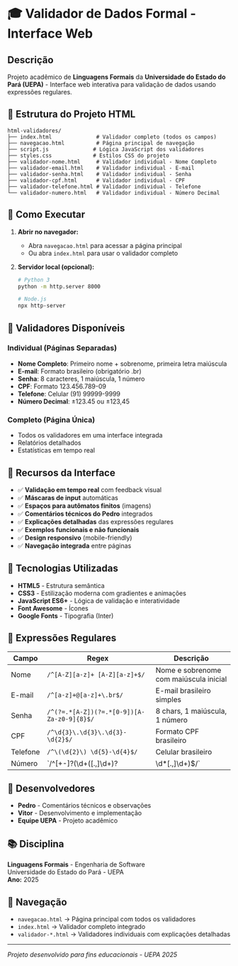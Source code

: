 # 🎓 Validador de Dados Formal - Interface Web

## Descrição
Projeto acadêmico de **Linguagens Formais** da **Universidade do Estado do Pará (UEPA)** - Interface web interativa para validação de dados usando expressões regulares.

## 📁 Estrutura do Projeto HTML

```
html-validadores/
├── index.html              # Validador completo (todos os campos)
├── navegacao.html          # Página principal de navegação
├── script.js              # Lógica JavaScript dos validadores
├── styles.css             # Estilos CSS do projeto
├── validador-nome.html     # Validador individual - Nome Completo
├── validador-email.html    # Validador individual - E-mail
├── validador-senha.html    # Validador individual - Senha
├── validador-cpf.html      # Validador individual - CPF
├── validador-telefone.html # Validador individual - Telefone
└── validador-numero.html   # Validador individual - Número Decimal
```

## 🚀 Como Executar

1. **Abrir no navegador:**
   - Abra `navegacao.html` para acessar a página principal
   - Ou abra `index.html` para usar o validador completo

2. **Servidor local (opcional):**
   ```bash
   # Python 3
   python -m http.server 8000
   
   # Node.js
   npx http-server
   ```

## 🧮 Validadores Disponíveis

### Individual (Páginas Separadas)
- **Nome Completo**: Primeiro nome + sobrenome, primeira letra maiúscula
- **E-mail**: Formato brasileiro (obrigatório .br)
- **Senha**: 8 caracteres, 1 maiúscula, 1 número
- **CPF**: Formato 123.456.789-09
- **Telefone**: Celular (91) 99999-9999
- **Número Decimal**: ±123.45 ou ±123,45

### Completo (Página Única)
- Todos os validadores em uma interface integrada
- Relatórios detalhados
- Estatísticas em tempo real

## 🎨 Recursos da Interface

- ✅ **Validação em tempo real** com feedback visual
- ✅ **Máscaras de input** automáticas
- ✅ **Espaços para autômatos finitos** (imagens)
- ✅ **Comentários técnicos do Pedro** integrados
- ✅ **Explicações detalhadas** das expressões regulares
- ✅ **Exemplos funcionais e não funcionais**
- ✅ **Design responsivo** (mobile-friendly)
- ✅ **Navegação integrada** entre páginas

## 🔧 Tecnologias Utilizadas

- **HTML5** - Estrutura semântica
- **CSS3** - Estilização moderna com gradientes e animações
- **JavaScript ES6+** - Lógica de validação e interatividade
- **Font Awesome** - Ícones
- **Google Fonts** - Tipografia (Inter)

## 📝 Expressões Regulares

| Campo | Regex | Descrição |
|-------|--------|-----------|
| Nome | `/^[A-Z][a-z]+ [A-Z][a-z]+$/` | Nome e sobrenome com maiúscula inicial |
| E-mail | `/^[a-z]+@[a-z]+\.br$/` | E-mail brasileiro simples |
| Senha | `/^(?=.*[A-Z])(?=.*[0-9])[A-Za-z0-9]{8}$/` | 8 chars, 1 maiúscula, 1 número |
| CPF | `/^\d{3}\.\d{3}\.\d{3}-\d{2}$/` | Formato CPF brasileiro |
| Telefone | `/^\(\d{2}\) \d{5}-\d{4}$/` | Celular brasileiro |
| Número | `/^[+-]?(\d+([.,]\d+)?|\d*[.,]\d+)$/` | Decimal com vírgula ou ponto |

## 👥 Desenvolvedores

- **Pedro** - Comentários técnicos e observações
- **Vitor** - Desenvolvimento e implementação
- **Equipe UEPA** - Projeto acadêmico

## 📚 Disciplina

**Linguagens Formais** - Engenharia de Software  
Universidade do Estado do Pará - UEPA  
**Ano:** 2025

## 🔗 Navegação

- `navegacao.html` → Página principal com todos os validadores
- `index.html` → Validador completo integrado
- `validador-*.html` → Validadores individuais com explicações detalhadas

---

*Projeto desenvolvido para fins educacionais - UEPA 2025*
